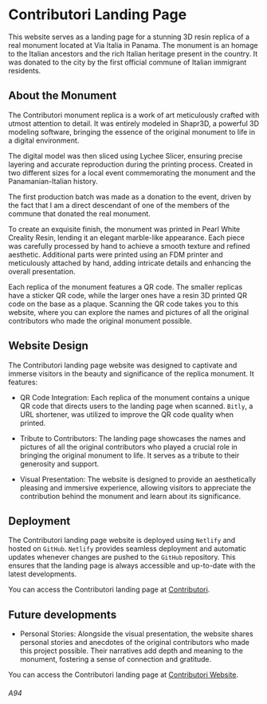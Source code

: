 # Contributori Landing Page

This website serves as a landing page for a stunning 3D resin replica of a real monument located at Via Italia in Panama. The monument is an homage to the Italian ancestors and the rich Italian heritage present in the country. It was donated to the city by the first official commune of Italian immigrant residents.

## About the Monument

The Contributori monument replica is a work of art meticulously crafted with utmost attention to detail. It was entirely modeled in Shapr3D, a powerful 3D modeling software, bringing the essence of the original monument to life in a digital environment.

The digital model was then sliced using Lychee Slicer, ensuring precise layering and accurate reproduction during the printing process. Created in two different sizes for a local event commemorating the monument and the Panamanian-Italian history.

The first production batch was made as a donation to the event, driven by the fact that I am a direct descendant of one of the members of the commune that donated the real monument.

To create an exquisite finish, the monument was printed in Pearl White Creality Resin, lending it an elegant marble-like appearance. Each piece was carefully processed by hand to achieve a smooth texture and refined aesthetic. Additional parts were printed using an FDM printer and meticulously attached by hand, adding intricate details and enhancing the overall presentation.

Each replica of the monument features a QR code. The smaller replicas have a sticker QR code, while the larger ones have a resin 3D printed QR code on the base as a plaque. Scanning the QR code takes you to this website, where you can explore the names and pictures of all the original contributors who made the original monument possible.

## Website Design

The Contributori landing page website was designed to captivate and immerse visitors in the beauty and significance of the replica monument. It features:

- QR Code Integration: Each replica of the monument contains a unique QR code that directs users to the landing page when scanned. `Bitly`, a URL shortener, was utilized to improve the QR code quality when printed.

- Tribute to Contributors: The landing page showcases the names and pictures of all the original contributors who played a crucial role in bringing the original monument to life. It serves as a tribute to their generosity and support.

- Visual Presentation: The website is designed to provide an aesthetically pleasing and immersive experience, allowing visitors to appreciate the contribution behind the monument and learn about its significance.

## Deployment

The Contributori landing page website is deployed using `Netlify` and hosted on `GitHub`. `Netlify` provides seamless deployment and automatic updates whenever changes are pushed to the `GitHub` repository. This ensures that the landing page is always accessible and up-to-date with the latest developments.

You can access the Contributori landing page at [Contributori](https://contributoriviaitalia.netlify.app/).

## Future developments

- Personal Stories: Alongside the visual presentation, the website shares personal stories and anecdotes of the original contributors who made this project possible. Their narratives add depth and meaning to the monument, fostering a sense of connection and gratitude.

<!-- - Visual Showcase: The website prominently displays high-resolution images of the replica monument from various angles, allowing visitors to appreciate its intricate design and craftsmanship. -->

<!-- - Interactive Experience: Users can explore the monument by scrolling through the website, zooming in on specific details, and experiencing a virtual journey reminiscent of a personal encounter with the original monument. -->

<!-- Thank you for visiting the Contributori landing page and immersing yourself in the beauty and stories behind this remarkable replica monument! -->

You can access the Contributori landing page at [Contributori Website](https://example.com).

###### A94
